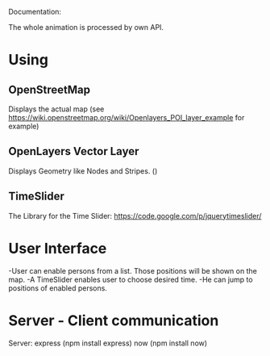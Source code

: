 Documentation:

The whole animation is processed by own API.

Using
=====
OpenStreetMap
-------------
Displays the actual map (see https://wiki.openstreetmap.org/wiki/Openlayers_POI_layer_example for example)

OpenLayers Vector Layer
-----------------------
Displays Geometry like Nodes and Stripes. ()

TimeSlider
----------
The Library for the Time Slider: https://code.google.com/p/jquerytimeslider/

User Interface
==============
-User can enable persons from a list. Those positions will be shown on the map.
-A TimeSlider enables user to choose desired time.
-He can jump to positions of enabled persons.

Server - Client communication
=============================
Server:
express (npm install express)
now (npm install now)